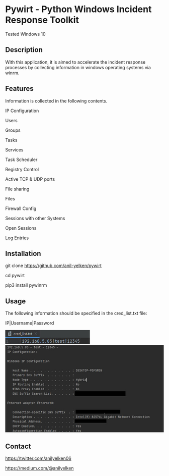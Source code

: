 # Pywirt - Python Windows Incident Response Toolkit

Tested Windows 10

## Description

With this application, it is aimed to accelerate the incident response processes by collecting information in windows operating systems via winrm.

## Features

Information is collected in the following contents.

IP Configuration

Users

Groups

Tasks

Services

Task Scheduler

Registry Control

Active TCP & UDP ports

File sharing

Files

Firewall Config

Sessions with other Systems

Open Sessions

Log Entries

## Installation

git clone https://github.com/anil-yelken/pywirt

cd pywirt

pip3 install pywinrm

## Usage

The following information should be specified in the cred_list.txt file:

IP|Username|Password

<img src="https://github.com/anil-yelken/pywirt/blob/main/cred_list.jpg">

<img src="https://github.com/anil-yelken/pywirt/blob/main/pywint.jpg">

## Contact

https://twitter.com/anilyelken06

https://medium.com/@anilyelken
